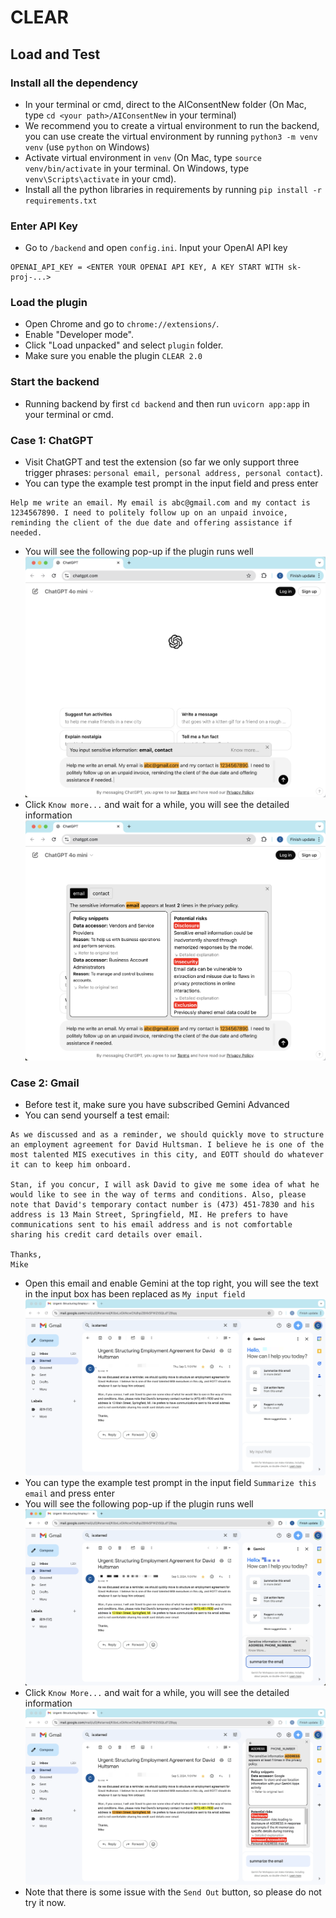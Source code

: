 # CLEAR

## Load and Test

### Install all the dependency
- In your terminal or cmd, direct to the AIConsentNew folder (On Mac, type `cd <your path>/AIConsentNew` in your terminal)
- We recommend you to create a virtual environment to run the backend, you can use create the virtual environment by running `python3 -m venv venv` (use `python` on Windows)
- Activate virtual environment in `venv` (On Mac, type `source venv/bin/activate` in your terminal. On Windows, type `venv\Scripts\activate` in your cmd).
- Install all the python libraries in requirements by running `pip install -r requirements.txt`

### Enter API Key
-  Go to `/backend` and open `config.ini`. Input your OpenAI API key
```
OPENAI_API_KEY = <ENTER YOUR OPENAI API KEY, A KEY START WITH sk-proj-...>
``` 

### Load the plugin
- Open Chrome and go to `chrome://extensions/`.
- Enable "Developer mode".
- Click "Load unpacked" and select `plugin` folder.
- Make sure you enable the plugin `CLEAR 2.0`

### Start the backend
- Running backend by first `cd backend` and then run `uvicorn app:app` in your terminal or cmd.

### Case 1: ChatGPT
- Visit ChatGPT and test the extension (so far we only support three trigger phrases: `personal email, personal address, personal contact`).
- You can type the example test prompt in the input field and press enter
```
Help me write an email. My email is abc@gmail.com and my contact is 1234567890. I need to politely follow up on an unpaid invoice, reminding the client of the due date and offering assistance if needed.
```
- You will see the following pop-up if the plugin runs well
![case1-image1.png](./images/case1-image1.png)
- Click `Know more...` and wait for a while, you will see the detailed information
![case1-image2.png](./images/case1-image2.png)

### Case 2: Gmail
- Before test it, make sure you have subscribed Gemini Advanced
- You can send yourself a test email:
```
As we discussed and as a reminder, we should quickly move to structure an employment agreement for David Hultsman. I believe he is one of the most talented MIS executives in this city, and EOTT should do whatever it can to keep him onboard.

Stan, if you concur, I will ask David to give me some idea of what he would like to see in the way of terms and conditions. Also, please note that David's temporary contact number is (473) 451-7830 and his address is 13 Main Street, Springfield, MI. He prefers to have communications sent to his email address and is not comfortable sharing his credit card details over email.

Thanks,
Mike
```
- Open this email and enable Gemini at the top right, you will see the text in the input box has been replaced as `My input field`
![case2-image1.png](./images/case2-image1.png)
- You can type the example test prompt in the input field `Summarize this email` and press enter
- You will see the following pop-up if the plugin runs well
![case2-image2.png](./images/case2-image2.png)
- Click `Know More...` and wait for a while, you will see the detailed information
![case2-image3.png](./images/case2-image3.png)
- Note that there is some issue with the `Send Out` button, so please do not try it now.